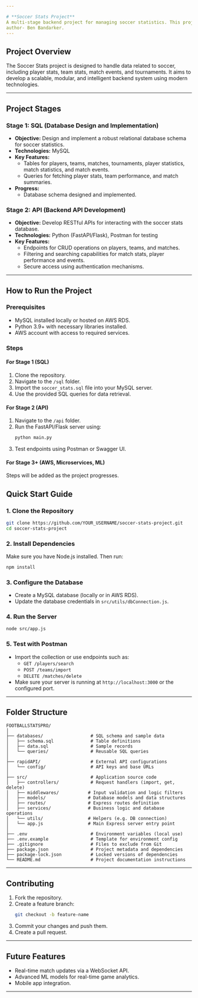 ```yaml
---

# **Soccer Stats Project**  
A multi-stage backend project for managing soccer statistics. This project evolves through various stages, incorporating SQL databases, APIs, cloud services (AWS), microservices architecture, and machine learning.  
author- Ben Bandarker.
---
```


## **Project Overview**  
The Soccer Stats project is designed to handle data related to soccer, including player stats, team stats, match events, and tournaments. It aims to develop a scalable, modular, and intelligent backend system using modern technologies.

---

## **Project Stages**  

### **Stage 1: SQL (Database Design and Implementation)**  
- **Objective:** Design and implement a robust relational database schema for soccer statistics.  
- **Technologies:** MySQL  
- **Key Features:**  
  - Tables for players, teams, matches, tournaments, player statistics, match statistics, and match events.  
  - Queries for fetching player stats, team performance, and match summaries.  
- **Progress:**  
  - Database schema designed and implemented.   

### **Stage 2: API (Backend API Development)**  
- **Objective:** Develop RESTful APIs for interacting with the soccer stats database.  
- **Technologies:** Python (FastAPI/Flask), Postman for testing  
- **Key Features:**  
  - Endpoints for CRUD operations on players, teams, and matches.  
  - Filtering and searching capabilities for match stats, player performance and events.  
  - Secure access using authentication mechanisms.  


---

## **How to Run the Project**  

### **Prerequisites**  
- MySQL installed locally or hosted on AWS RDS.  
- Python 3.9+ with necessary libraries installed.  
- AWS account with access to required services.  

### **Steps**  

#### **For Stage 1 (SQL)**  
1. Clone the repository.  
2. Navigate to the `/sql` folder.  
3. Import the `soccer_stats.sql` file into your MySQL server.  
4. Use the provided SQL queries for data retrieval.  

#### **For Stage 2 (API)**  
1. Navigate to the `/api` folder.  
2. Run the FastAPI/Flask server using:  
   ```bash
   python main.py
   ```  
3. Test endpoints using Postman or Swagger UI.  

#### **For Stage 3+ (AWS, Microservices, ML)**  
Steps will be added as the project progresses.  


## **Quick Start Guide**

### **1. Clone the Repository**
```bash
git clone https://github.com/YOUR_USERNAME/soccer-stats-project.git
cd soccer-stats-project
```

### **2. Install Dependencies**
Make sure you have Node.js installed. Then run:
```bash
npm install
```

### **3. Configure the Database**
- Create a MySQL database (locally or in AWS RDS).
- Update the database credentials in `src/utils/dbConnection.js`.

### **4. Run the Server**
```bash
node src/app.js
```

### **5. Test with Postman**
- Import the collection or use endpoints such as:
  - `GET /players/search`
  - `POST /teams/import`
  - `DELETE /matches/delete`
- Make sure your server is running at `http://localhost:3000` or the configured port.


---

## **Folder Structure**  
```plaintext
FOOTBALLSTATSPRO/
│
├── databases/                  # SQL schema and sample data
│   ├── schema.sql              # Table definitions
│   ├── data.sql                # Sample records
│   └── queries/                # Reusable SQL queries
│
├── rapidAPI/                   # External API configurations
│   └── config/                 # API keys and base URLs
│
├── src/                        # Application source code
│   ├── controllers/            # Request handlers (import, get, delete)
│   ├── middlewares/           # Input validation and logic filters
│   ├── models/                # Database models and data structures
│   ├── routes/                # Express routes definition
│   ├── services/              # Business logic and database operations
│   └── utils/                 # Helpers (e.g. DB connection)
│   └── app.js                 # Main Express server entry point
│
├── .env                        # Environment variables (local use)
├── .env.example                # Template for environment config
├── .gitignore                  # Files to exclude from Git
├── package.json                # Project metadata and dependencies
├── package-lock.json           # Locked versions of dependencies
└── README.md                   # Project documentation instructions
```

---

## **Contributing**  
1. Fork the repository.  
2. Create a feature branch:  
   ```bash
   git checkout -b feature-name
   ```  
3. Commit your changes and push them.  
4. Create a pull request.  

---

## **Future Features**  
- Real-time match updates via a WebSocket API.  
- Advanced ML models for real-time game analytics.  
- Mobile app integration.  

---

<!-- ### **Stage 3: AWS (Cloud Integration)**  NOT IMPLEMENTED
- **Objective:** Deploy the database and API to AWS for scalability and availability.  
- **Technologies:** AWS RDS, AWS Lambda, AWS S3  
- **Key Features:**  
  - Database hosted on AWS RDS for global access.  
  - API deployed using AWS Lambda or EC2 instances.  
  - Cloud storage integration for match reports, images, or media.  

### **Stage 4: Microservices Architecture**  NOT IMPLEMENTED
- **Objective:** Modularize the backend into independent microservices.  
- **Technologies:** Docker, Kubernetes, RabbitMQ/Kafka  
- **Key Features:**  
  - Separate services for player stats, match stats, and team data.  
  - Communication via message queues or APIs.  
  - Scalability and fault tolerance through container orchestration.  

### **Stage 5: Machine Learning (Predictive Analytics)**  NOT IMPLEMENTED
- **Objective:** Use historical data to predict player performance and match outcomes.  
- **Technologies:** Python (scikit-learn, TensorFlow), Jupyter Notebooks  
- **Key Features:**  
  - Models for player ranking, injury prediction, and match result forecasting.  
  - Data pipelines for pre-processing and training.  
  - Integration of ML models with the API for real-time predictions.  

## TODO
## API
  - Stage 3
  - Stage 4
  - Stage 5
   -->